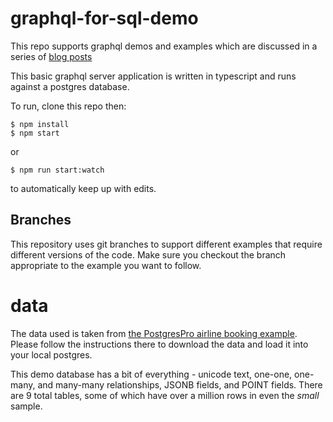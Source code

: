 # graphql-for-sql-demo

This repo supports graphql demos and examples which are discussed in a series of
[blog posts](https://michelfloyd.hashnode.dev/graphql-for-sql-developers-part-1)

This basic graphql server application is written in typescript and runs against a postgres database.

To run, clone this repo then:

```
$ npm install
$ npm start
```

or

```
$ npm run start:watch
```

to automatically keep up with edits.

## Branches

This repository uses git branches to support different examples that require different versions of the code. Make sure you checkout the branch appropriate to the example you want to follow.

# data

The data used is taken from [the PostgresPro airline booking example](https://postgrespro.com/docs/postgrespro/10/demodb-bookings-installation). Please follow the instructions there to download the data and load it into your local postgres.

This demo database has a bit of everything - unicode text, one-one, one-many, and many-many relationships, JSONB fields, and POINT fields. There are 9 total tables, some of which have over a million rows in even the _small_ sample.
